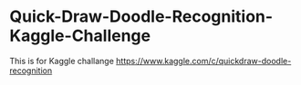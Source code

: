 # Quick-Draw-Doodle-Recognition-Kaggle-Challenge
This is for Kaggle challange https://www.kaggle.com/c/quickdraw-doodle-recognition
